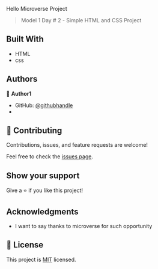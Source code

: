 Hello Microverse Project 

> Model 1 Day # 2 - Simple HTML and CSS Project


## Built With

- HTML
- css






## Authors

👤 **Author1**

- GitHub: [@githubhandle](https://github.com/henrycode460/Hello-World/)
- 


## 🤝 Contributing

Contributions, issues, and feature requests are welcome!

Feel free to check the [issues page](../../issues/).

## Show your support

Give a ⭐️ if you like this project!

## Acknowledgments

- I want to say thanks to microverse for such opportunity

## 📝 License

This project is [MIT](./MIT.md) licensed.

